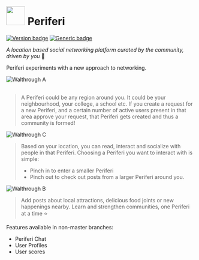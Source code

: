 # <img src="https://github.com/shouryalala/periferi-client/blob/master/app/src/main/res/drawable/periferi_loader.png" width="50" height="50">  Periferi

[![Version badge](https://img.shields.io/badge/Version-4.2-green.svg)](https://shields.io/) [![Generic badge](https://img.shields.io/badge/Active%3F-no-red.svg)](https://shields.io/) 

_A location based social networking platform curated by the community, driven by you_ 💛

Periferi experiments with a new approach to networking.

![Walthrough A](https://github.com/shouryalala/periferi-client/blob/master/walkthrough-a.gif)   
<br />

> A Periferi could be any region around you. It could be your neighbourhood, your college, a school etc.
If you create a request for a new Periferi, and a certain number of active users present in that area approve your request, that Periferi gets created and thus a community is formed!<br />


![Walthrough C](https://github.com/shouryalala/periferi-client/blob/master/walkthrough-c.gif) 
<br />

> Based on your location, you can read, interact and socialize with people in that Periferi. Choosing a Periferi you want to interact with  is simple:
>  - Pinch in to enter a smaller Periferi
>  - Pinch out to check out posts from a larger Periferi around you.<br />



![Walthrough B](https://github.com/shouryalala/periferi-client/blob/master/walkthrough-b.gif)
<br />
> Add posts about local attractions, delicious food joints or new happenings nearby. Learn and strengthen communities, one Periferi at a time ⭐️


Features available in non-master branches:
* Periferi Chat
* User Profiles
* User scores

